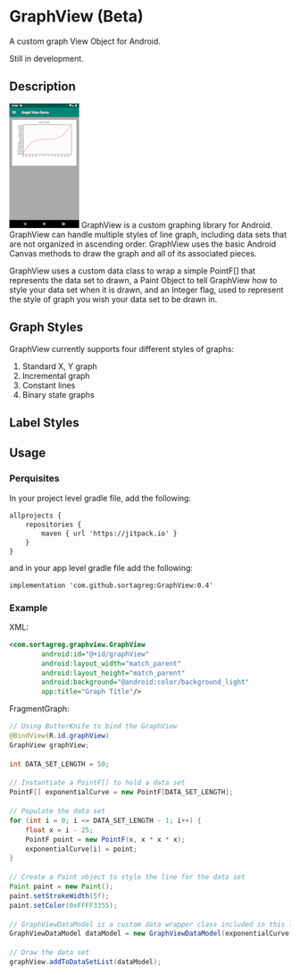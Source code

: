 # GraphView (Beta)
A custom graph View Object for Android.

Still in development.

## Description
![Basic Demo Screenshot](https://github.com/sortagreg/GraphView/blob/Documentation/graphview/images/BasicDemoScreenshot.png)
GraphView is a custom graphing library for Android.  GraphView can handle multiple styles of line graph, including data sets that are not organized in ascending order.  GraphView uses the basic Android Canvas methods to draw the graph and all of its associated pieces.

GraphView uses a custom data class to wrap a simple PointF[] that represents the data set to drawn, a Paint Object to tell GraphView how to style your data set when it is drawn, and an Integer flag, used to represent the style of graph you wish your data set to be drawn in.

## Graph Styles
GraphView currently supports four different styles of graphs:
1) Standard X, Y graph
2) Incremental graph
3) Constant lines
4) Binary state graphs

## Label Styles

## Usage
### Perquisites
In your project level gradle file, add the following:
```
allprojects {
    repositories {
        maven { url 'https://jitpack.io' }
    }
}
```
and in your app level gradle file add the following:
```
implementation 'com.github.sortagreg:GraphView:0.4'
```
### Example
XML:
```xml
<com.sortagreg.graphview.GraphView
        android:id="@+id/graphView"
        android:layout_width="match_parent"
        android:layout_height="match_parent"
        android:background="@android:color/background_light"
        app:title="Graph Title"/>
```
FragmentGraph:
```java
// Using ButterKnife to bind the GraphView
@BindView(R.id.graphView)
GraphView graphView;

int DATA_SET_LENGTH = 50;

// Instantiate a PointF[] to hold a data set
PointF[] exponentialCurve = new PointF[DATA_SET_LENGTH];

// Populate the data set
for (int i = 0; i <= DATA_SET_LENGTH - 1; i++) {
    float x = i - 25;
    PointF point = new PointF(x, x * x * x);
    exponentialCurve[i] = point;
}

// Create a Paint object to style the line for the data set
Paint paint = new Paint();
paint.setStrokeWidth(5f);
paint.setColor(0xFFFF3355);

// GraphViewDataModel is a custom data wrapper class included in this library
GraphViewDataModel dataModel = new GraphViewDataModel(exponentialCurve, paint, GraphViewDataModel.STANDARD_LINE);

// Draw the data set
graphView.addToDataSetList(dataModel);
```
